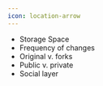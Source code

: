 ```yaml
---
icon: location-arrow
---
```


* Storage Space
* Frequency of changes
* Original v. forks
* Public v. private
* Social layer